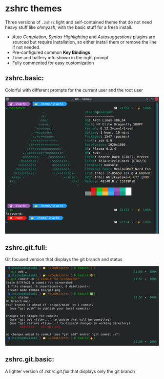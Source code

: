 # zshrc themes

Three versions of `.zshrc` light and self-contained theme that do not need heavy stuff like *ohmyzsh*, with the basic stuff for a fresh install.
- *Auto Completion, Syntax Highlighting* and *Autosuggestions* plugins are sourced but require installation, so either install them or remove the line if not needed.
- Pre-configured common **Key Bindings**
- Time and battery info shown in the right prompt
- Fully commented for easy customization

## zshrc.basic: 
Colorful with different prompts for the current user and the root user

![How it looks like](./bin/zshrc.png)

## zshrc.git.full:
Git focused version that displays the git branch and status

![How it looks like](./bin/git.png)

## zshrc.git.basic:
A lighter version of *zshrc.git.full* that displays only the git branch
